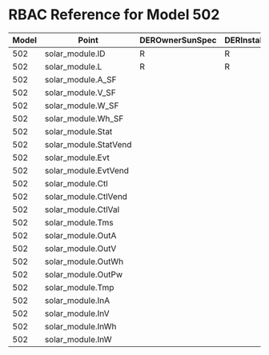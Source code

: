 # RBAC Reference for Model 502

| Model | Point | DEROwnerSunSpec | DERInstallerSunSpec | DERVendorSunSpec | ServiceProviderSunSpec | GridOperatorSunSpec |
|-------|-------|------------------|---------------------|------------------|------------------------|---------------------|
| 502 | solar_module.ID | R | R | R | R | R |
| 502 | solar_module.L | R | R | R | R | R |
| 502 | solar_module.A_SF |  |  |  |  |  |
| 502 | solar_module.V_SF |  |  |  |  |  |
| 502 | solar_module.W_SF |  |  |  |  |  |
| 502 | solar_module.Wh_SF |  |  |  |  |  |
| 502 | solar_module.Stat |  |  |  |  |  |
| 502 | solar_module.StatVend |  |  |  |  |  |
| 502 | solar_module.Evt |  |  |  |  |  |
| 502 | solar_module.EvtVend |  |  |  |  |  |
| 502 | solar_module.Ctl |  |  |  |  |  |
| 502 | solar_module.CtlVend |  |  |  |  |  |
| 502 | solar_module.CtlVal |  |  |  |  |  |
| 502 | solar_module.Tms |  |  |  |  |  |
| 502 | solar_module.OutA |  |  |  |  |  |
| 502 | solar_module.OutV |  |  |  |  |  |
| 502 | solar_module.OutWh |  |  |  |  |  |
| 502 | solar_module.OutPw |  |  |  |  |  |
| 502 | solar_module.Tmp |  |  |  |  |  |
| 502 | solar_module.InA |  |  |  |  |  |
| 502 | solar_module.InV |  |  |  |  |  |
| 502 | solar_module.InWh |  |  |  |  |  |
| 502 | solar_module.InW |  |  |  |  |  |
